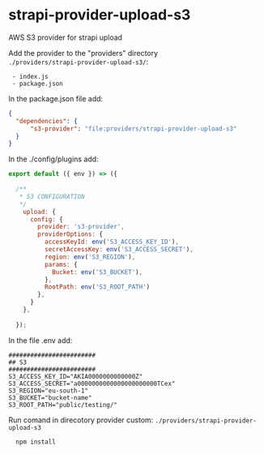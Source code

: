 # strapi-provider-upload-s3
AWS S3 provider for strapi upload

Add the provider to the "providers" directory  
`./providers/strapi-provider-upload-s3/`:
```
 - index.js
 - package.json
```

In the package.json file add:
```json
{
  "dependencies": {
      "s3-provider": "file:providers/strapi-provider-upload-s3"
  }
}
```

In the ./config/plugins add:
```js
export default ({ env }) => ({
  
  /**
   * S3 CONFIGURATION
   */
    upload: {
      config: {
        provider: 's3-provider',
        providerOptions: {
          accessKeyId: env('S3_ACCESS_KEY_ID'),
          secretAccessKey: env('S3_ACCESS_SECRET'),
          region: env('S3_REGION'),
          params: {
            Bucket: env('S3_BUCKET'),
          },
          RootPath: env('S3_ROOT_PATH')
        },
      }
    },
    
  });
```

In the file .env add:
```env
########################
## S3
########################
S3_ACCESS_KEY_ID="AKIA0000000000000Z"
S3_ACCESS_SECRET="a0000000000000000000000TCex"
S3_REGION="eu-south-1"
S3_BUCKET="bucket-name"
S3_ROOT_PATH="public/testing/"
```

Run comand in direcotory provider custom:
`./providers/strapi-provider-upload-s3`

```bash
  npm install
```
